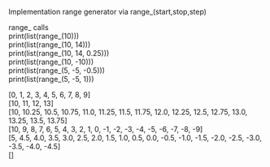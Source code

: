 Implementation range generator via range_(start,stop,step)

range_ calls \
print(list(range_(10))) \
print(list(range_(10, 14))) \
print(list(range_(10, 14, 0.25))) \
print(list(range_(10, -10))) \
print(list(range_(5, -5, -0.5))) \
print(list(range_(5, -5, 1)))

[0, 1, 2, 3, 4, 5, 6, 7, 8, 9] \
[10, 11, 12, 13] \
[10, 10.25, 10.5, 10.75, 11.0, 11.25, 11.5, 11.75, 12.0, 12.25, 12.5, 12.75, 13.0, 13.25, 13.5, 13.75] \
[10, 9, 8, 7, 6, 5, 4, 3, 2, 1, 0, -1, -2, -3, -4, -5, -6, -7, -8, -9]  \
[5, 4.5, 4.0, 3.5, 3.0, 2.5, 2.0, 1.5, 1.0, 0.5, 0.0, -0.5, -1.0, -1.5, -2.0, -2.5, -3.0, -3.5, -4.0, -4.5] \
[]
